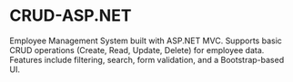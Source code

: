 # CRUD-ASP.NET
Employee Management System built with ASP.NET MVC. Supports basic CRUD operations (Create, Read, Update, Delete) for employee data. Features include filtering, search, form validation, and a Bootstrap-based UI.
